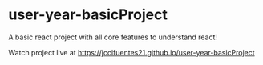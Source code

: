 # user-year-basicProject
A basic react project with all core features to understand react!

Watch project live at https://jccifuentes21.github.io/user-year-basicProject
